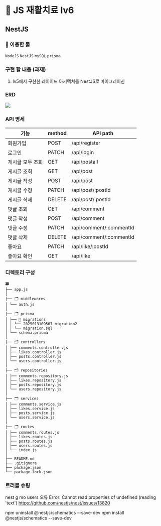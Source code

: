 # 💊 JS 재활치료 lv6

## NestJS

### 🔧 이용한 툴

`NodeJS` `NestJS` `mySQL` `prisma`

### 구현 할 내용 (과제)

1. lv5에서 구현한 레이어드 아키텍쳐를 NestJS로 마이그레이션

### ERD

![](https://velog.velcdn.com/images/jw01987/post/7d246a1a-5540-44d6-a817-0c16e70d1570/image.png)

### API 명세

| 기능             | method | API path                |
| ---------------- | ------ | ----------------------- |
| 회원가입         | POST   | /api/register           |
| 로그인           | PATCH  | /api/login              |
| 게시글 모두 조회 | GET    | /api/postall            |
| 게시글 조회      | GET    | /api/post               |
| 게시글 작성      | POST   | /api/post               |
| 게시글 수정      | PATCH  | /api/post/:postId       |
| 게시글 삭제      | DELETE | /api/post/:postId       |
| 댓글 조회        | GET    | /api/comment            |
| 댓글 작성        | POST   | /api/comment            |
| 댓글 수정        | PATCH  | /api/comment/:commentId |
| 댓글 삭제        | DELETE | /api/comment/:commentId |
| 좋아요           | PATCH  | /api/like/:postId       |
| 좋아요 확인      | GET    | /api/like               |

### 디렉토리 구성

```
🗃️
├── app.js
│
├── 🗂️ middlewares
│ └── auth.js
│
├── 🗂️ prisma
│ ├── 📂 migrations
│ │ └── 2025013109567_migration2
│ │ └── migration.sql
│ └── schema.prisma
│
├── 🗂️ controllers
│ ├── comments.controller.js
│ ├── likes.controller.js
│ ├── posts.controller.js
│ └── users.controller.js
│
├── 🗂️ repositories
│ ├── comments.repository.js
│ ├── likes.repository.js
│ ├── posts.repository.js
│ └── users.repository.js
│
├── 🗂️ services
│ ├── comments.service.js
│ ├── likes.service.js
│ ├── posts.service.js
│ └── users.service.js
│
├── 🗂️ routes
│ ├── comments.routes.js
│ ├── likes.routes.js
│ ├── posts.routes.js
│ ├── users.routes.js
│ └── index.js
│
├── README.md
├── .gitignore
├── package.json
└── package-lock.json
```

### 트러블 슈팅

nest g mo users 오류
Error: Cannot read properties of undefined (reading 'text')
https://github.com/nestjs/nest/issues/13820

npm uninstall @nestjs/schematics --save-dev
npm install @nestjs/schematics --save-dev
